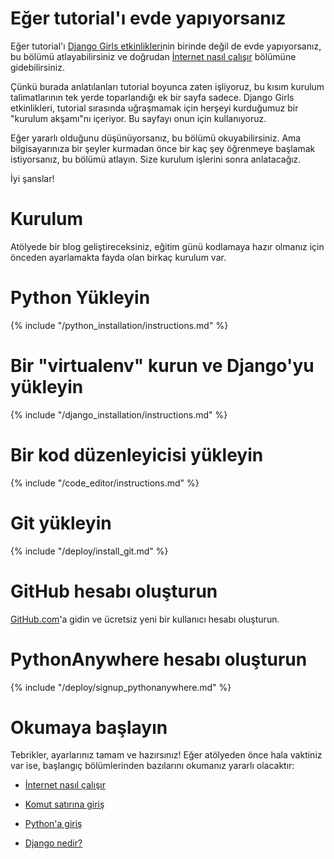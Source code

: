 # Eğer tutorial'ı evde yapıyorsanız

Eğer tutorial'ı [Django Girls etkinlikleri](http://djangogirls.org/events/)nin birinde değil de evde yapıyorsanız, bu bölümü atlayabilirsiniz ve doğrudan [İnternet nasıl çalışır](../how_the_internet_works/README.md) bölümüne gidebilirsiniz.

Çünkü burada anlatılanları tutorial boyunca zaten işliyoruz, bu kısım kurulum talimatlarının tek yerde toparlandığı ek bir sayfa sadece. Django Girls etkinlikleri, tutorial sırasında uğraşmamak için herşeyi kurduğumuz bir "kurulum akşamı"nı içeriyor. Bu sayfayı onun için kullanıyoruz.

Eğer yararlı olduğunu düşünüyorsanız, bu bölümü okuyabilirsiniz. Ama bilgisayarınıza bir şeyler kurmadan önce bir kaç şey öğrenmeye başlamak istiyorsanız, bu bölümü atlayın. Size kurulum işlerini sonra anlatacağız.

İyi şanslar!

# Kurulum

Atölyede bir blog geliştireceksiniz, eğitim günü kodlamaya hazır olmanız için önceden ayarlamakta fayda olan birkaç kurulum var.

# Python Yükleyin

{% include "/python_installation/instructions.md" %}

# Bir "virtualenv" kurun ve Django'yu yükleyin

{% include "/django_installation/instructions.md" %}

# Bir kod düzenleyicisi yükleyin

{% include "/code_editor/instructions.md" %}

# Git yükleyin

{% include "/deploy/install_git.md" %}

# GitHub hesabı oluşturun

[GitHub.com](http://www.github.com)'a gidin ve ücretsiz yeni bir kullanıcı hesabı oluşturun.

# PythonAnywhere hesabı oluşturun

{% include "/deploy/signup_pythonanywhere.md" %}

# Okumaya başlayın

Tebrikler, ayarlarınız tamam ve hazırsınız! Eğer atölyeden önce hala vaktiniz var ise, başlangıç bölümlerinden bazılarını okumanız yararlı olacaktır:

  * [İnternet nasıl çalışır](../how_the_internet_works/README.md)

  * [Komut satırına giriş](../intro_to_command_line/README.md)

  * [Python'a giriş](../intro_to_command_line/README.md)

  * [Django nedir?](../django/README.md)
